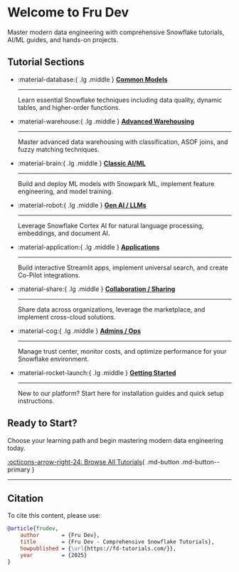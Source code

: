 # Welcome to Fru Dev

Master modern data engineering with comprehensive Snowflake tutorials, AI/ML guides, and hands-on projects.

## Tutorial Sections

<div class="grid cards" markdown>

-   :material-database:{ .lg .middle } **[Common Models](tutorials/common-models/salesdb-data-model.md)**

    ---

    Learn essential Snowflake techniques including data quality, dynamic tables, and higher-order functions.

-   :material-warehouse:{ .lg .middle } **[Advanced Warehousing](tutorials/advanced-warehousing/data-quality-metrics.md)**

    ---

    Master advanced data warehousing with classification, ASOF joins, and fuzzy matching techniques.

-   :material-brain:{ .lg .middle } **[Classic AI/ML](tutorials/classic-ai-ml/snowpark-ml.md)**

    ---

    Build and deploy ML models with Snowpark ML, implement feature engineering, and model training.

-   :material-robot:{ .lg .middle } **[Gen AI / LLMs](tutorials/gen-ai-llms/cortex-ai.md)**

    ---

    Leverage Snowflake Cortex AI for natural language processing, embeddings, and document AI.

-   :material-application:{ .lg .middle } **[Applications](tutorials/applications/streamlit-apps.md)**

    ---

    Build interactive Streamlit apps, implement universal search, and create Co-Pilot integrations.

-   :material-share:{ .lg .middle } **[Collaboration / Sharing](tutorials/collaboration-sharing/index.md)**

    ---

    Share data across organizations, leverage the marketplace, and implement cross-cloud solutions.

-   :material-cog:{ .lg .middle } **[Admins / Ops](tutorials/admins-ops/index.md)**

    ---

    Manage trust center, monitor costs, and optimize performance for your Snowflake environment.

-   :material-rocket-launch:{ .lg .middle } **[Getting Started](getting-started/installation.md)**

    ---

    New to our platform? Start here for installation guides and quick setup instructions.

</div>


## Ready to Start?

Choose your learning path and begin mastering modern data engineering today.

[:octicons-arrow-right-24: Browse All Tutorials](tutorials/common-models/salesdb-data-model.md){ .md-button .md-button--primary }

---

## Citation

To cite this content, please use:

```bibtex
@article{frudev,
    author       = {Fru Dev},
    title        = {Fru Dev - Comprehensive Snowflake Tutorials},
    howpublished = {\url{https://fd-tutorials.com/}},
    year         = {2025}
}
```
